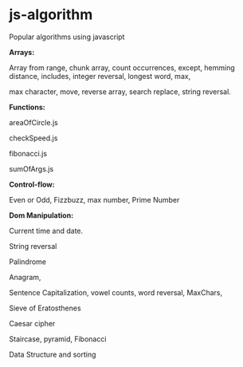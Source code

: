 # js-algorithm

Popular algorithms using javascript

**Arrays:**

Array from range, chunk array, count occurrences, except, hemming distance, includes, integer reversal, longest word, max, 

max character, move, reverse array, search replace, string reversal.

**Functions:**

areaOfCircle.js	

checkSpeed.js	

fibonacci.js	

sumOfArgs.js


**Control-flow:**

Even or Odd, Fizzbuzz, max number, Prime Number

**Dom Manipulation:**

Current time and date.

String reversal

Palindrome

Anagram,

Sentence Capitalization, vowel counts, word reversal, MaxChars,

Sieve of Eratosthenes

Caesar cipher

Staircase, pyramid, Fibonacci

Data Structure and sorting
